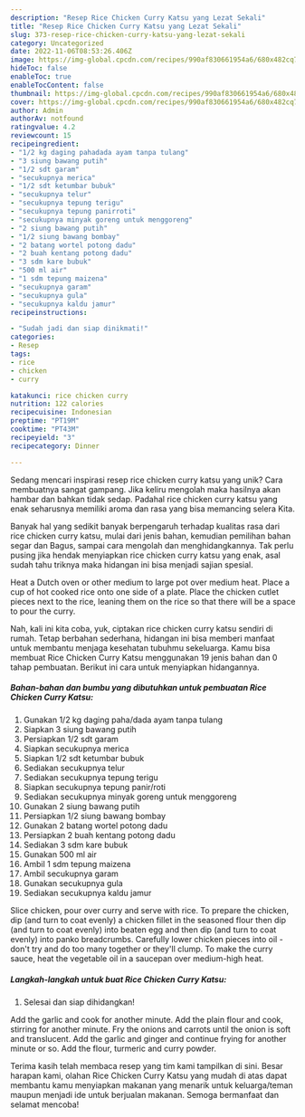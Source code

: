 ```yaml
---
description: "Resep Rice Chicken Curry Katsu yang Lezat Sekali"
title: "Resep Rice Chicken Curry Katsu yang Lezat Sekali"
slug: 373-resep-rice-chicken-curry-katsu-yang-lezat-sekali
category: Uncategorized
date: 2022-11-06T08:53:26.406Z
image: https://img-global.cpcdn.com/recipes/990af830661954a6/680x482cq70/rice-chicken-curry-katsu-foto-resep-utama.jpg
hideToc: false
enableToc: true
enableTocContent: false
thumbnail: https://img-global.cpcdn.com/recipes/990af830661954a6/680x482cq70/rice-chicken-curry-katsu-foto-resep-utama.jpg
cover: https://img-global.cpcdn.com/recipes/990af830661954a6/680x482cq70/rice-chicken-curry-katsu-foto-resep-utama.jpg
author: Admin
authorAv: notfound
ratingvalue: 4.2
reviewcount: 15
recipeingredient:
- "1/2 kg daging pahadada ayam tanpa tulang"
- "3 siung bawang putih"
- "1/2 sdt garam"
- "secukupnya merica"
- "1/2 sdt ketumbar bubuk"
- "secukupnya telur"
- "secukupnya tepung terigu"
- "secukupnya tepung panirroti"
- "secukupnya minyak goreng untuk menggoreng"
- "2 siung bawang putih"
- "1/2 siung bawang bombay"
- "2 batang wortel potong dadu"
- "2 buah kentang potong dadu"
- "3 sdm kare bubuk"
- "500 ml air"
- "1 sdm tepung maizena"
- "secukupnya garam"
- "secukupnya gula"
- "secukupnya kaldu jamur"
recipeinstructions:

- "Sudah jadi dan siap dinikmati!"
categories:
- Resep
tags:
- rice
- chicken
- curry

katakunci: rice chicken curry 
nutrition: 122 calories
recipecuisine: Indonesian
preptime: "PT19M"
cooktime: "PT43M"
recipeyield: "3"
recipecategory: Dinner

---
```





Sedang mencari inspirasi resep rice chicken curry katsu yang unik? Cara membuatnya sangat gampang. Jika keliru mengolah maka hasilnya akan hambar dan bahkan tidak sedap. Padahal rice chicken curry katsu yang enak seharusnya memiliki aroma dan rasa yang bisa memancing selera Kita.





Banyak hal yang sedikit banyak berpengaruh terhadap kualitas rasa dari rice chicken curry katsu, mulai dari jenis bahan, kemudian pemilihan bahan segar dan Bagus, sampai cara mengolah dan menghidangkannya. Tak perlu pusing jika hendak menyiapkan rice chicken curry katsu yang enak,      asal sudah tahu triknya maka hidangan ini bisa menjadi sajian spesial.














Heat a Dutch oven or other medium to large pot over medium heat. Place a cup of hot cooked rice onto one side of a plate. Place the chicken cutlet pieces next to the rice, leaning them on the rice so that there will be a space to pour the curry.






Nah, kali ini kita coba, yuk, ciptakan rice chicken curry katsu sendiri di rumah. Tetap berbahan sederhana, hidangan ini bisa memberi manfaat untuk membantu menjaga kesehatan tubuhmu sekeluarga. Kamu bisa membuat Rice Chicken Curry Katsu menggunakan 19 jenis bahan dan 0 tahap pembuatan. Berikut ini cara untuk menyiapkan hidangannya.

<!--inarticleads1-->

##### Bahan-bahan dan bumbu yang dibutuhkan untuk pembuatan Rice Chicken Curry Katsu:

1. Gunakan 1/2 kg daging paha/dada ayam tanpa tulang
1. Siapkan 3 siung bawang putih
1. Persiapkan 1/2 sdt garam
1. Siapkan secukupnya merica
1. Siapkan 1/2 sdt ketumbar bubuk
1. Sediakan secukupnya telur
1. Sediakan secukupnya tepung terigu
1. Siapkan secukupnya tepung panir/roti
1. Sediakan secukupnya minyak goreng untuk menggoreng
1. Gunakan 2 siung bawang putih
1. Persiapkan 1/2 siung bawang bombay
1. Gunakan 2 batang wortel potong dadu
1. Persiapkan 2 buah kentang potong dadu
1. Sediakan 3 sdm kare bubuk
1. Gunakan 500 ml air
1. Ambil 1 sdm tepung maizena
1. Ambil secukupnya garam
1. Gunakan secukupnya gula
1. Sediakan secukupnya kaldu jamur


Slice chicken, pour over curry and serve with rice. To prepare the chicken, dip (and turn to coat evenly) a chicken fillet in the seasoned flour then dip (and turn to coat evenly) into beaten egg and then dip (and turn to coat evenly) into panko breadcrumbs. Carefully lower chicken pieces into oil - don&#39;t try and do too many together or they&#39;ll clump. To make the curry sauce, heat the vegetable oil in a saucepan over medium-high heat. 

<!--inarticleads2-->

##### Langkah-langkah untuk buat Rice Chicken Curry Katsu:


1. Selesai dan siap dihidangkan!

Add the garlic and cook for another minute. Add the plain flour and cook, stirring for another minute. Fry the onions and carrots until the onion is soft and translucent. Add the garlic and ginger and continue frying for another minute or so. Add the flour, turmeric and curry powder. 

Terima kasih telah membaca resep yang tim kami tampilkan di sini. Besar harapan kami, olahan Rice Chicken Curry Katsu yang mudah di atas dapat membantu kamu menyiapkan makanan yang menarik untuk keluarga/teman maupun menjadi ide untuk berjualan makanan. Semoga bermanfaat dan selamat mencoba!
